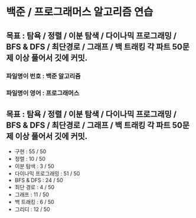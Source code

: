 
# 백준 / 프로그래머스 알고리즘 연습

## 목표 : 탐욕 / 정렬 / 이분 탐색 / 다이나믹 프로그래밍 / BFS & DFS / 최단경로 / 그래프 / 백 트래킹  각 파트 50문제 이상 풀어서 깃에 커밋.

### 파일명이 번호 : 백준 알고리즘
### 파일명이 영어 : 프로그래머스


## 목표 : 탐욕 / 정렬 / 이분 탐색 / 다이나믹 프로그래밍 / BFS & DFS / 최단경로 / 그래프 / 백 트래킹  각 파트 50문제 이상 풀어서 깃에 커밋.


- 구현              : 55 / 50
- 정렬              : 10 / 50
- 이분 탐색          : 3 / 50
- 다이나믹 프로그래밍   : 51 / 50
- BFS & DFS        : 24 / 50
- 최단 경로          : 4 / 50
- 그래프             : 11 / 50
- 백 트래킹          : 6 / 50
- 그리디             : 12 / 50

